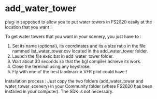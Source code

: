 # add_water_tower
plug-in supposed to allow you to put water towers in FS2020 easily at the location that you want ! 


To get water towers that you want in your scenery, you just have to :
  1. Set its name (optional), its coordinates and its a size ratio in the file nammed list_water_tower.csv located in the add_water_tower folder.
  2. Launch the file exec.bat in add_water_tower folder.
  3. Wait about 30 seconds so that the bgl compiler achieve its work.
  4. Close the terminal using any keystroke.
  5. Fly with one of the best landmark a VFR pilot could have !
  
  
Installation process :
  Just copy the two folders (add_water_tower and water_tower_scenery) in your Community folder (where FS2020 has been installed in your computer). The SDK is not
  necessary.

  

